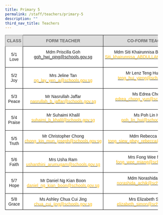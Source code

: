 ```yaml
---
title: Primary 5
permalink: /staff/teachers/primary-5
description: ""
third_nav_title: Teachers
---
```

<style type="text/css">
.tg  {border-collapse:collapse;border-spacing:0;}
.tg td{border-color:black;border-style:solid;border-width:1px;font-family:Arial, sans-serif;font-size:14px;
  overflow:hidden;padding:10px 5px;word-break:normal;}
.tg th{border-color:black;border-style:solid;border-width:1px;font-family:Arial, sans-serif;font-size:14px;
  font-weight:normal;overflow:hidden;padding:10px 5px;word-break:normal;}
.tg .tg-a4yv{background-color:#DDD;color:#666;font-weight:bold;text-align:center;vertical-align:top}
.tg .tg-kpb2{background-color:#DDD;border-color:inherit;color:#666;font-weight:bold;text-align:center;vertical-align:top}
.tg .tg-f4yw{background-color:#FFF;text-align:center;vertical-align:middle}
.tg .tg-7yig{background-color:#FFF;text-align:center;vertical-align:top}
</style>
<table class="tg">
<thead>
  <tr>
    <th class="tg-kpb2">CLASS</th>
    <th class="tg-a4yv">FORM TEACHER</th>
    <th class="tg-a4yv">CO-FORM TEACHER<br></th>
  </tr>
</thead>
<tbody>
  <tr>
    <td class="tg-f4yw">5/1<br>Love  </td>
    <td class="tg-7yig">Mdm Priscilla Goh<br><a href="mailto:goh_hwi_ping@schools.gov.sg">goh_hwi_ping@schools.gov.sg</a><br> </td>
    <td class="tg-7yig">Mdm Siti Khairunnisa Binte Abdullah<br><a href="mailto:Siti_khairunnisa_ABDULLAH@schools.gov.sg"><span style="text-decoration:none;color:#FDB900">Siti_khairunnisa_ABDULLAH@schools.gov.sg</span></a><br><br></td>
  </tr>
  <tr>
    <td class="tg-f4yw">5/2<br>Joy</td>
    <td class="tg-f4yw">Mrs Jeline Tan<br><a href="mailto:ng_lay_yen_a@schools.gov.sg"><span style="text-decoration:none;color:#FDB900">ng_lay_yen_a@schools.gov.sg</span></a><br></td>
    <td class="tg-7yig">Mr Lenz Teng Hui Yieng<br><a href="mailto:teng_hui_yieng@schools.gov.sg"><span style="text-decoration:none;color:#FDB900">teng_hui_yieng@schools.gov.sg</span></a><br><br></td>
  </tr>
  <tr>
    <td class="tg-f4yw">5/3<br>Peace</td>
    <td class="tg-f4yw">Mr Nasrullah Jaffar<br><a href="mailto:nasrullah_b_jaffar@schools.gov.sg"><span style="text-decoration:none;color:#FDB900">nasrullah_b_jaffar@schools.gov.sg</span></a><br></td>
    <td class="tg-7yig">Ms Edrea Chong<br><a href="mailto:edrea_chong_yun@schools.gov.sg"><span style="text-decoration:none;color:#FDB900">edrea_chong_yun@schools.gov.sg</span></a><br><br></td>
  </tr>
  <tr>
    <td class="tg-f4yw">5/4<br>Praise  </td>
    <td class="tg-7yig">Mr Suhaimi Khalil<br><a href="mailto:suhaimi_b_khalil@schools.gov.sg"><span style="text-decoration:none;color:#FDB900">suhaimi_b_khalil@schools.gov.sg</span></a><br> </td>
    <td class="tg-7yig">Ms Poh Lin Hui<br><a href="mailto:poh_lin_hui@schools.gov.sg"><span style="text-decoration:none;color:#FDB900">poh_lin_hui@schools.gov.sg</span></a><br><br></td>
  </tr>
  <tr>
    <td class="tg-f4yw">5/5<br>Truth  </td>
    <td class="tg-7yig">Mr Christopher Chong<br><a href="mailto:chong_kin_mun_joseph@schools.gov.sg"><span style="text-decoration:none;color:#FDB900">chong_kin_mun_joseph@schools.gov.sg</span></a><br> </td>
    <td class="tg-7yig">Mdm Rebecca Tong<br><a href="mailto:tong_siew_phey_rebecca@schools.gov.sg"><span style="text-decoration:none;color:#FDB900">tong_siew_phey_rebecca@schools.gov.sg</span></a><br><br></td>
  </tr>
  <tr>
    <td class="tg-f4yw">5/6<br>Faith</td>
    <td class="tg-f4yw">Mrs Usha Ram<br><a href="mailto:ushanthini_arumugam@schools.gov.sg"><span style="text-decoration:none;color:#FDB900">ushanthini_arumugam@schools.gov.sg</span></a><br></td>
    <td class="tg-7yig">Mrs Fong Wee Miang<br><a href="mailto:fong_wee_miang@schools.gov.sg"><span style="text-decoration:none;color:#FDB900">fong_wee_miang@schools.gov.sg</span></a><br><br></td>
  </tr>
  <tr>
    <td class="tg-f4yw">5/7<br>Hope</td>
    <td class="tg-f4yw">Mr Daniel Ng Kian Boon<br><a href="mailto:daniel_ng_kian_boon@schools.gov.sg"><span style="text-decoration:none;color:#FDB900">daniel_ng_kian_boon@schools.gov.sg</span></a><br></td>
    <td class="tg-7yig">Mdm Norashida Achik<br><a href="mailto:norashida_achik@schools.gov.sg"><span style="text-decoration:none;color:#FDB900">norashida_achik@schools.gov.sg</span></a><br><br></td>
  </tr>
  <tr>
    <td class="tg-f4yw">5/8<br>Grace</td>
    <td class="tg-f4yw">Ms Ashley Chua Cui Jing<br><a href="mailto:chua_cui_jing@schools.gov.sg"><span style="text-decoration:none;color:#FDB900">chua_cui_jing@schools.gov.sg</span></a><br></td>
    <td class="tg-7yig">Mrs Elizabeth Simon<br><a href="mailto:elizabeth_simon@schools.gov.sg"><span style="text-decoration:none;color:#FDB900">elizabeth_simon@schools.gov.sg</span></a></td>
  </tr>
</tbody>
</table>